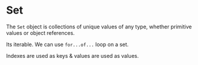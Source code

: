 # Set

The `Set` object is collections of unique values of any type, whether primitive values or object references.

Its iterable. We can use `for...of...` loop on a set.

Indexes are used as keys & values are used as values.